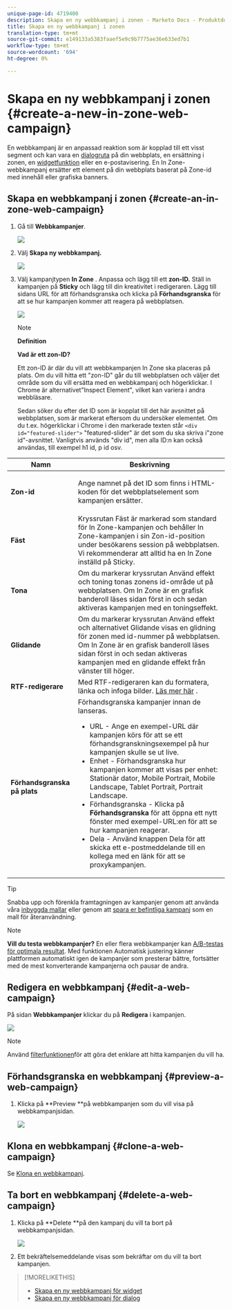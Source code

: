 ```yaml
---
unique-page-id: 4719400
description: Skapa en ny webbkampanj i zonen - Marketo Docs - Produktdokumentation
title: Skapa en ny webbkampanj i zonen
translation-type: tm+mt
source-git-commit: e149133a5383faaef5e9c9b7775ae36e633ed7b1
workflow-type: tm+mt
source-wordcount: '694'
ht-degree: 0%

---
```



# Skapa en ny webbkampanj i zonen {#create-a-new-in-zone-web-campaign}

En webbkampanj är en anpassad reaktion som är kopplad till ett visst segment och kan vara en [dialogruta](create-a-new-dialog-web-campaign.md) på din webbplats, en ersättning i zonen, en [widgetfunktion](create-a-new-widget-web-campaign.md) eller en e-postavisering. En In Zone-webbkampanj ersätter ett element på din webbplats baserat på Zone-id med innehåll eller grafiska banners.

## Skapa en webbkampanj i zonen {#create-an-in-zone-web-campaign}

1. Gå till **Webbkampanjer**.

   ![](assets/image2016-8-18-15-3a54-3a21.png)

1. Välj **Skapa ny webbkampanj.**

   ![](assets/create-new-web-campaign-hand.png)

1. Välj kampanjtypen **In Zone** . Anpassa och lägg till ett **zon-ID.** Ställ in kampanjen på **Sticky** och lägg till din kreativitet i redigeraren. Lägg till sidans URL för att förhandsgranska och klicka på **Förhandsgranska** för att se hur kampanjen kommer att reagera på webbplatsen.

   ![](assets/new-3-1.png)

   >[!NOTE]
   >
   >**Definition**
   >
   >
   >**Vad är ett zon-ID?**
   >
   >
   >Ett zon-ID är där du vill att webbkampanjen In Zone ska placeras på plats. Om du vill hitta ett &quot;zon-ID&quot; går du till webbplatsen och väljer det område som du vill ersätta med en webbkampanj och högerklickar. I Chrome är alternativet&quot;Inspect Element&quot;, vilket kan variera i andra webbläsare.
   >
   >
   >Sedan söker du efter det ID som är kopplat till det här avsnittet på webbplatsen, som är markerat eftersom du undersöker elementet. Om du t.ex. högerklickar i Chrome i den markerade texten står `<div id="featured-slider">` &quot;featured-slider&quot; är det som du ska skriva i&quot;zone id&quot;-avsnittet. Vanligtvis används &quot;div id&quot;, men alla ID:n kan också användas, till exempel h1 id, p id osv.

<table> 
 <thead> 
  <tr> 
   <th colspan="1" rowspan="1">Namn</th> 
   <th colspan="1" rowspan="1">Beskrivning</th> 
  </tr> 
 </thead> 
 <tbody> 
  <tr> 
   <td colspan="1" rowspan="1"><strong> Zon-id </strong></td> 
   <td colspan="1" rowspan="1"><p>Ange namnet på det ID som finns i HTML-koden för det webbplatselement som kampanjen ersätter.</p></td> 
  </tr> 
  <tr> 
   <td colspan="1" rowspan="1"><p><strong> Fäst </strong></p></td> 
   <td colspan="1" rowspan="1">Kryssrutan Fäst är markerad som standard för In Zone-kampanjen och behåller In Zone-kampanjen i sin Zon-id-position under besökarens session på webbplatsen. Vi rekommenderar att alltid ha en In Zone inställd på Sticky.</td> 
  </tr> 
  <tr> 
   <td colspan="1" rowspan="1"><p><strong> Tona</strong> </p></td> 
   <td colspan="1" rowspan="1">Om du markerar kryssrutan Använd effekt och toning tonas zonens id-område ut på webbplatsen. Om In Zone är en grafisk banderoll läses sidan först in och sedan aktiveras kampanjen med en toningseffekt.</td> 
  </tr> 
  <tr> 
   <td colspan="1"><strong>Glidande</strong></td> 
   <td colspan="1">Om du markerar kryssrutan Använd effekt och alternativet Glidande visas en glidning för zonen med id-nummer på webbplatsen. Om In Zone är en grafisk banderoll läses sidan först in och sedan aktiveras kampanjen med en glidande effekt från vänster till höger.</td> 
  </tr> 
  <tr> 
   <td colspan="1"><strong> RTF-redigerare  </strong></td> 
   <td colspan="1">Med RTF-redigeraren kan du formatera, länka och infoga bilder. <a href="using-the-web-personalization-rich-text-editor.md">Läs mer här</a> .</td> 
  </tr> 
  <tr> 
   <td colspan="1"><strong> Förhandsgranska på plats   </strong></td> 
   <td colspan="1">Förhandsgranska kampanjer innan de lanseras. <br> 
    <ul> 
     <li> URL - Ange en exempel-URL där kampanjen körs för att se ett förhandsgranskningsexempel på hur kampanjen skulle se ut live.</li> 
     <li>Enhet - Förhandsgranska hur kampanjen kommer att visas per enhet: Stationär dator, Mobile Portrait, Mobile Landscape, Tablet Portrait, Portrait Landscape.</li> 
     <li> Förhandsgranska - Klicka på <strong>Förhandsgranska</strong> för att öppna ett nytt fönster med exempel-URL:en för att se hur kampanjen reagerar.</li> 
     <li> Dela - Använd knappen Dela för att skicka ett e-postmeddelande till en kollega med en länk för att se proxykampanjen.</li> 
    </ul></td> 
  </tr> 
 </tbody> 
</table>

>[!TIP]
>
>Snabba upp och förenkla framtagningen av kampanjer genom att använda våra [inbyggda mallar](../../../product-docs/web-personalization/using-templates/using-templates-to-create-web-campaigns.md) eller genom att [spara er befintliga kampanj](../../../product-docs/web-personalization/using-templates/using-templates-to-create-web-campaigns.md) som en mall för återanvändning.

>[!NOTE]
>
>**Vill du testa webbkampanjer?** En eller flera webbkampanjer kan [A/B-testas för optimala resultat](ab-test-your-web-campaign.md). Med funktionen Automatisk justering känner plattformen automatiskt igen de kampanjer som presterar bättre, fortsätter med de mest konverterande kampanjerna och pausar de andra.

## Redigera en webbkampanj {#edit-a-web-campaign}

På sidan **Webbkampanjer** klickar du på **Redigera** i kampanjen.

![](assets/in-zone-web-campaign-edit.png)

>[!NOTE]
>
>Använd [filterfunktionen](filter-web-campaigns.md)för att göra det enklare att hitta kampanjen du vill ha.

## Förhandsgranska en webbkampanj {#preview-a-web-campaign}

1. Klicka på **Preview **på webbkampanjen som du vill visa på webbkampanjsidan.

   ![](assets/in-zone-web-campaign-preview.png)

## Klona en webbkampanj {#clone-a-web-campaign}

Se [Klona en webbkampanj](clone-a-web-campaign.md).

## Ta bort en webbkampanj {#delete-a-web-campaign}

1. Klicka på **Delete **på den kampanj du vill ta bort på webbkampanjsidan.

   ![](assets/in-zone-web-campaign-delete.png)

1. Ett bekräftelsemeddelande visas som bekräftar om du vill ta bort kampanjen.

>[!MORELIKETHIS]
>
>* [Skapa en ny webbkampanj för widget](create-a-new-widget-web-campaign.md)
>* [Skapa en ny webbkampanj för dialog](create-a-new-dialog-web-campaign.md)

